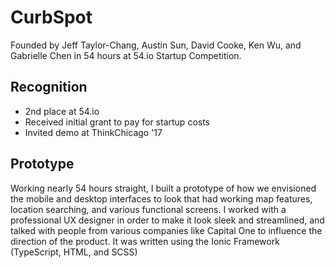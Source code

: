 # CurbSpot
Founded by Jeff Taylor-Chang, Austin Sun, David Cooke, Ken Wu, and Gabrielle Chen in 54 hours at 54.io Startup Competition.

## Recognition
- 2nd place at 54.io
- Received initial grant to pay for startup costs
- Invited demo at ThinkChicago '17

## Prototype
Working nearly 54 hours straight, I built a prototype of how we envisioned the mobile and desktop interfaces to look that had working map features, location searching, and various functional screens. I worked with a professional UX designer in order to make it look sleek and streamlined, and talked with people from various companies like Capital One to influence the direction of the product. It was written using the Ionic Framework (TypeScript, HTML, and SCSS)
